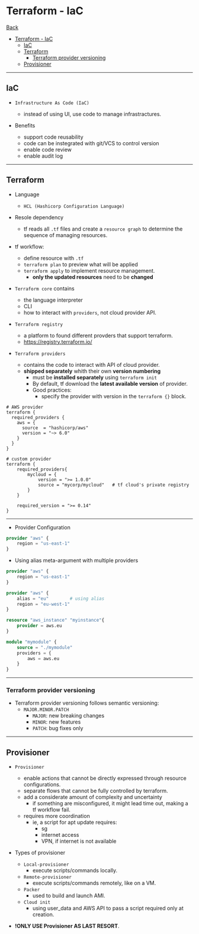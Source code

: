 # Terraform - IaC

[Back](../index.md)

- [Terraform - IaC](#terraform---iac)
  - [IaC](#iac)
  - [Terraform](#terraform)
    - [Terraform provider versioning](#terraform-provider-versioning)
  - [Provisioner](#provisioner)

---

## IaC

- `Infrastructure As Code (IaC)`

  - instead of using UI, use code to manage infrastractures.

- Benefits
  - support code reusability
  - code can be instegrated with git/VCS to control version
  - enable code review
  - enable audit log

---

## Terraform

- Language
  - `HCL (Hashicorp Configuration Language)`
- Resole dependency

  - tf reads all `.tf` files and create a `resource graph` to determine the sequence of managing resources.

- tf workflow:

  - define resource with `.tf`
  - `terraform plan` to preview what will be applied
  - `terraform apply` to implement resource management.
    - **only the updated resources** need to be **changed**

- `Terraform core` contains

  - the language interpreter
  - CLI
  - how to interact with `providers`, not cloud provider API.

- `Terraform registry`

  - a platform to found different provders that support terraform.
  - https://registry.terraform.io/

- `Terraform providers`

  - contains the code to interact with API of cloud provider.
  - **shipped separately** whith their own **version numbering**
    - must be **installed separately** using `terraform init`
    - By default, tf download the **latest available version** of provider.
    - Good practices:
      - specify the provider with version in the `terraform {}` block.

```hcl
# AWS provider
terraform {
  required_providers {
    aws = {
      source  = "hashicorp/aws"
      version = "~> 6.0"
    }
  }
}

# custom provider
terraform {
    required_providers{
        mycloud = {
            version = ">= 1.0.0"
            source = "mycorp/mycloud"   # tf cloud's private registry
        }
    }

    required_version = ">= 0.14"
}
```

---

- Provider Configuration

```terraform
provider "aws" {
    region = "us-east-1"
}
```

- Using alias meta-argument with multiple providers

```terraform
provider "aws" {
    region = "us-east-1"
}

provider "aws" {
    alias = "eu"        # using alias
    region = "eu-west-1"
}

resource "aws_instance" "myinstance"{
    provider = aws.eu
}

module "mymodule" {
    source = "./mymodule"
    providers = {
        aws = aws.eu
    }
}
```

---

### Terraform provider versioning

- Terraform provider versioning follows semantic versioning:
  - `MAJOR.MINOR.PATCH`
    - `MAJOR`: new breaking changes
    - `MINOR`: new features
    - `PATCH`: bug fixes only

---

## Provisioner

- `Provisioner`

  - enable actions that cannot be directly expressed through resource configurations.
  - separate flows that cannot be fully controlled by terraform.
  - add a considerate amount of complexity and uncertainty
    - if something are misconfigured, it might lead time out, making a tf workflow fail.
  - requires more coordination
    - ie, a script for apt update requires:
      - sg
      - internet access
      - VPN, if internet is not available

- Types of provisioner

  - `Local-provisioner`
    - execute scripts/commands locally.
  - `Remote-provisioner`
    - execute scripts/commands remotely, like on a VM.
  - `Packer`
    - used to build and launch AMI.
  - `Cloud init`
    - using user_data and AWS API to pass a script required only at creation.

- **!ONLY USE Provisioner AS LAST RESORT**.
